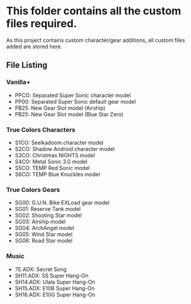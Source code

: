 # This folder contains all the custom files required.

As this project contains custom character/gear additions, all custom files added are stored here.

## File Listing

### Vanilla+
- PPCO: Separated Super Sonic character model
- PP00: Separated Super Sonic default gear model
- PB25: New Gear Slot model (Airship)
- PB25: New Gear Slot model (Blue Star Zero)

### True Colors Characters
- S1CO: Seelkadoom character model
- S2CO: Shadow Android character model
- S3CO: Christmas NiGHTS model
- S4CO: Metal Sonic 3.0 model
- S5CO: TEMP Red Sonic model
- S6CO: TEMP Blue Knuckles model

### True Colors Gears
- SG00: G.U.N. Bike EXLoad gear model
- SG01: Reserve Tank model
- SG02: Shooting Star model
- SG03: Airship model
- SG04: ArchAngel model
- SG05: Wind Star model
- SG06: Road Star model

### Music
- 7E.ADX: Secret Song
- SH11.ADX: SS Super Hang-On
- SH14.ADX: Ulala Super Hang-On
- SH15.ADX: E10B Super Hang-On
- SH16.ADX: E10G Super Hang-On